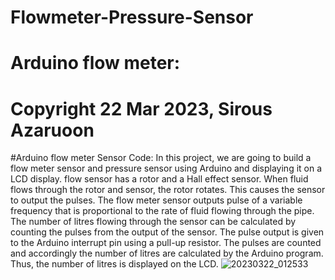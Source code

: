 # Flowmeter-Pressure-Sensor
# Arduino flow meter:

# Copyright 22 Mar 2023, Sirous Azaruoon
#Arduino flow meter Sensor Code:
In this project, we are going to build a flow meter sensor and pressure sensor using Arduino  and displaying it on a LCD display.
flow sensor has a rotor and a Hall effect sensor. When fluid flows through the rotor and sensor, the rotor rotates. This causes the sensor to output the pulses.
The flow meter sensor outputs pulse of a variable frequency that is proportional to the rate of fluid flowing through the pipe. The number of litres flowing through the sensor can be calculated by counting the pulses from the output of the sensor. The pulse output is given to the Arduino interrupt pin using a pull-up resistor. The pulses are counted and accordingly the number of litres are calculated by the Arduino program. Thus, the number of litres is displayed on the LCD.
![20230322_012533](https://user-images.githubusercontent.com/106908138/229241765-fef2705f-f82e-44c6-b4d3-8dcecb7839ee.jpg)

